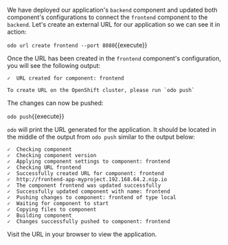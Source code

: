 We have deployed our application's `backend` component and updated both component's configurations to connect the `frontend` component to the `backend`. Let's create an external URL for our application so we can see it in action:

`odo url create frontend --port 8080`{{execute}}

Once the URL has been created in the `frontend` component's configuration, you will see the following output:

```
✓  URL created for component: frontend

To create URL on the OpenShift cluster, please run `odo push`
```

The changes can now be pushed:

`odo push`{{execute}}

`odo` will print the URL generated for the application. It should be located in the middle of the output from `odo push` similar to the output below:

```
✓  Checking component
✓  Checking component version
✓  Applying component settings to component: frontend
✓  Checking URL frontend
✓  Successfully created URL for component: frontend
✓  http://frontend-app-myproject.192.168.64.2.nip.io
✓  The component frontend was updated successfully
✓  Successfully updated component with name: frontend
✓  Pushing changes to component: frontend of type local
✓  Waiting for component to start
✓  Copying files to component
✓  Building component
✓  Changes successfully pushed to component: frontend
```

Visit the URL in your browser to view the application.

